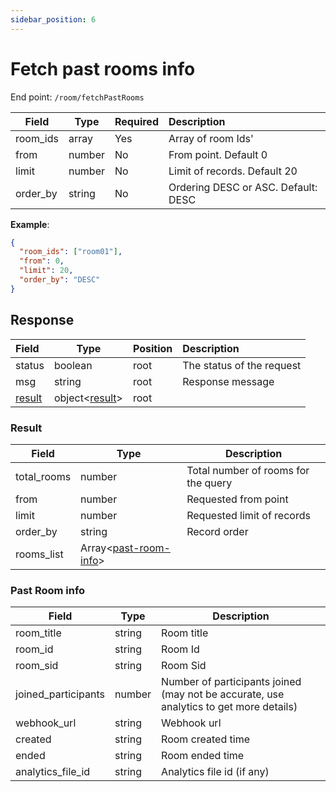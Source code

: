 ```yaml
---
sidebar_position: 6
---
```

# Fetch past rooms info

End point: `/room/fetchPastRooms`


| Field    | Type   | Required | Description                         |
| ---------- | -------- | ---------- | :------------------------------------ |
| room_ids | array  | Yes      | Array of room Ids'                  |
| from     | number | No       | From point. Default 0               |
| limit    | number | No       | Limit of records. Default 20        |
| order_by | string | No       | Ordering DESC or ASC. Default: DESC |

**Example**:

```json
{
  "room_ids": ["room01"],
  "from": 0,
  "limit": 20,
  "order_by": "DESC"
}
```

## Response


| Field             | Type                      | Position | Description               |
| :------------------ | --------------------------- | ---------- | :-------------------------- |
| status            | boolean                   | root     | The status of the request |
| msg               | string                    | root     | Response message          |
| [result](#result) | object<[result](#result)> | root     |                           |

### Result


| Field                              | Type                                     | Description                              |
| ------------------------------------ | ------------------------------------------ | ------------------------------------------ |
| total_rooms                   | number                                   | Total number of rooms for the query |
| from                               | number                                   | Requested from point                     |
| limit                              | number                                   | Requested limit of records               |
| order_by                           | string                                   | Record order                             |
| rooms_list | Array<[past-room-info](#past-room-info)> |                                          |

### Past Room info


| Field              | Type   | Description                         |
| -------------------- | -------- | ------------------------------------- |
| room_title          | string | Room title                  |
| room_id            | string | Room Id                             |
| room_sid           | string | Room Sid                            |
| joined_participants          | number | Number of  participants joined (may not be accurate, use analytics to get more details)                         |
| webhook_url          | string | Webhook url                           |
| created      | string | Room created time |
| ended | string | Room ended time   |
| analytics_file_id | string | Analytics file id (if any)   |
